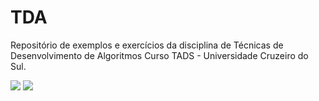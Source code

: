 # TDA
Repositório de exemplos e exercícios da disciplina de Técnicas de Desenvolvimento de Algoritmos
Curso TADS - Universidade Cruzeiro do Sul.

![](http://dwebkit.esy.es/repositorio/img/Imagem1.jpg)
![](http://dwebkit.esy.es/repositorio/img/python.png)

